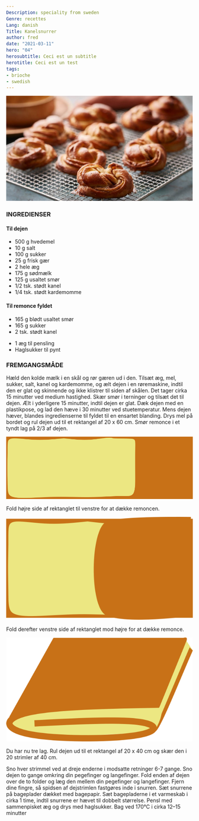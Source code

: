 ```yaml
---
Description: speciality from sweden
Genre: recettes
Lang: danish
Title: Kanelsnurrer
author: fred
date: "2021-03-11"
hero: "04"
herosubtitle: Ceci est un subtitle
herotitle: Ceci est un test
tags:
- brioche
- swedish
---
```


![Kanelsnurrer](/images/kanelsnurrer.jpg)

### INGREDIENSER

#### Til dejen

- 500 g hvedemel
- 10 g salt
- 100 g sukker
- 25 g frisk gær
- 2 hele æg
- 175 g sødmælk
- 125 g usaltet smør
- 1/2 tsk. stødt kanel
- 1/4 tsk. stødt kardemomme

#### Til remonce fyldet

- 165 g blødt usaltet smør
- 165 g sukker
- 2 tsk. stødt kanel
>
- 1 æg til pensling
- Haglsukker til pynt

### FREMGANGSMÅDE

Hæld den kolde mælk i en skål og rør gæren ud i den.
Tilsæt æg, mel, sukker, salt, kanel og kardemomme, og ælt dejen i en røremaskine, indtil den er glat og skinnende og ikke klistrer til siden af skålen.
Det tager cirka 15 minutter ved medium hastighed.
Skær smør i terninger og tilsæt det til dejen.
Ælt i yderligere 15 minutter, indtil dejen er glat.
Dæk dejen med en plastikpose, og lad den hæve i 30 minutter ved stuetemperatur.
Mens dejen hæver, blandes ingredienserne til fyldet til en ensartet blanding.
Drys mel på bordet og rul dejen ud til et rektangel af 20 x 60 cm.
Smør remonce i et tyndt lag på 2/3 af dejen.

![](/images/brioche_snur1.png "none-h10")


Fold højre side af rektanglet til venstre for at dække remoncen.

![](/images/brioche_snur3.png "none-h10")

Fold derefter venstre side af rektanglet mod højre for at dække remonce.

![](/images/brioche_snur4.png "none-h10")

Du har nu tre lag.
Rul dejen ud til et rektangel af 20 x 40 cm og skær den i 20 strimler af 40 cm.

Sno hver strimmel ved at dreje enderne i modsatte retninger 6-7 gange.
Sno dejen to gange omkring din pegefinger og langefinger.
Fold enden af dejen over de to folder og læg den mellem din pegefinger og langefinger.
Fjern dine fingre, så spidsen af dejstrimlen fastgøres inde i snurren.
Sæt snurrene på bageplader dækket med bagepapir.
Sæt bagepladerne i et varmeskab i cirka 1 time, indtil snurrene er hævet til dobbelt størrelse.
Pensl med sammenpisket æg og drys med haglsukker.
Bag ved 170°C i cirka 12–15 minutter